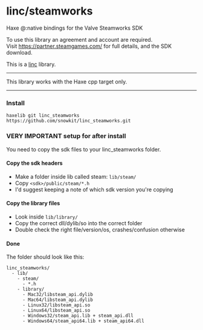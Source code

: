 # linc/steamworks
Haxe @:native bindings for the Valve Steamworks SDK

To use this library an agreement and account are required.   
Visit https://partner.steamgames.com/ for full details, and the SDK download.

This is a [linc](http://snowkit.github.io/linc/) library.

---

This library works with the Haxe cpp target only.

---
### Install

`haxelib git linc_steamworks https://github.com/snowkit/linc_steamworks.git`

### VERY IMPORTANT setup for after install

You need to copy the sdk files to your linc_steamworks folder.

#### Copy the sdk headers

- Make a folder inside lib called steam: `lib/steam/`
- Copy `<sdk>/public/steam/*.h`
- I'd suggest keeping a note of which sdk version you're copying

#### Copy the library files

- Look inside `lib/library/`
- Copy the correct dll/dylib/so into the correct folder 
- Double check the right file/version/os, crashes/confusion otherwise

#### Done 

The folder should look like this:

```
linc_steamworks/
  - lib/
    - steam/
      - *.h
    - library/
      - Mac32/libsteam_api.dylib
      - Mac64/libsteam_api.dylib
      - Linux32/libsteam_api.so
      - Linux64/libsteam_api.so
      - Windows32/steam_api.lib + steam_api.dll
      - Windows64/steam_api64.lib + steam_api64.dll
```